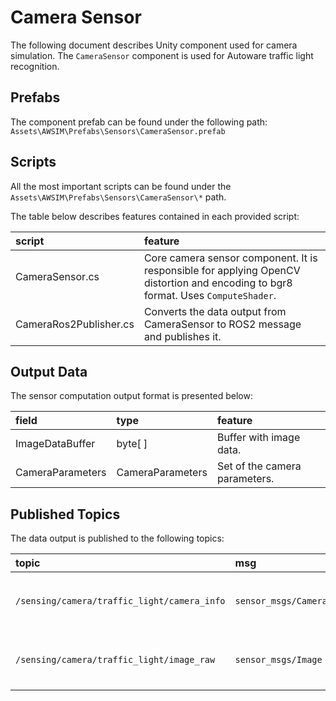 # Camera Sensor

The following document describes Unity component used for camera simulation. The `CameraSensor` component is used for Autoware traffic light recognition.

## Prefabs

The component prefab can be found under the following path: `Assets\AWSIM\Prefabs\Sensors\CameraSensor.prefab`

## Scripts

All the most important scripts can be found under the `Assets\AWSIM\Prefabs\Sensors\CameraSensor\*` path.

The table below describes features contained in each provided script:

|script|feature|
|:--|:--|
|CameraSensor.cs|Core camera sensor component. It is responsible for applying OpenCV distortion and encoding to bgr8 format. Uses `ComputeShader`.|
|CameraRos2Publisher.cs|Converts the data output from CameraSensor to ROS2 message and publishes it.|

## Output Data

The sensor computation output format is presented below:

|field|type|feature|
|:--|:--|:--|
|ImageDataBuffer|byte[ ]|Buffer with image data.|
|CameraParameters|CameraParameters|Set of the camera parameters.|

## Published Topics

The data output is published to the following topics:

|topic|msg|frame_id|hz|QoS|
|:--|:--|:--|:--|:--|
|`/sensing/camera/traffic_light/camera_info`|`sensor_msgs/CameraInfo`|`traffic_light_left_camera/camera_link`|`10`|`Best effort`, `Volatile`, `Keep last/1`|
|`/sensing/camera/traffic_light/image_raw`|`sensor_msgs/Image`|`traffic_light_left_camera/camera_link`|`10`|`Best effort`, `Volatile`, `Keep last/1`|
